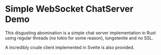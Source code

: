 # Simple WebSocket ChatServer Demo

This disgusting abomination is a simple chat server implementation in Rust using 
regular threads (no tokio for some reason), tungstenite and no SSL.

A incredibly crude client implemented in Svelte is also provided. 
